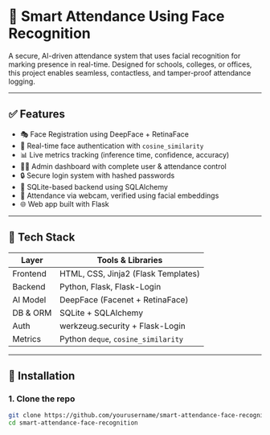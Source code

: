 # 🧠 Smart Attendance Using Face Recognition

A secure, AI-driven attendance system that uses facial recognition for marking presence in real-time. Designed for schools, colleges, or offices, this project enables seamless, contactless, and tamper-proof attendance logging.

---

## ✅ Features

- 🎭 Face Registration using DeepFace + RetinaFace
- 🧠 Real-time face authentication with `cosine_similarity`
- 📊 Live metrics tracking (inference time, confidence, accuracy)
- 👨‍🏫 Admin dashboard with complete user & attendance control
- 🔒 Secure login system with hashed passwords
- 💾 SQLite-based backend using SQLAlchemy
- 📸 Attendance via webcam, verified using facial embeddings
- 🌐 Web app built with Flask

---

## 🚀 Tech Stack

| Layer       | Tools & Libraries                    |
|-------------|--------------------------------------|
| Frontend    | HTML, CSS, Jinja2 (Flask Templates)  |
| Backend     | Python, Flask, Flask-Login           |
| AI Model    | DeepFace (Facenet + RetinaFace)      |
| DB & ORM    | SQLite + SQLAlchemy                  |
| Auth        | werkzeug.security + Flask-Login      |
| Metrics     | Python `deque`, `cosine_similarity`  |

---

## 🧰 Installation

### 1. Clone the repo

```bash
git clone https://github.com/yourusername/smart-attendance-face-recognition.git
cd smart-attendance-face-recognition
